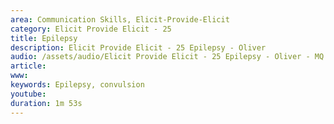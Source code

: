 ```yaml
---
area: Communication Skills, Elicit-Provide-Elicit
category: Elicit Provide Elicit - 25
title: Epilepsy
description: Elicit Provide Elicit - 25 Epilepsy - Oliver
audio: /assets/audio/Elicit Provide Elicit - 25 Epilepsy - Oliver - MQ.mp3
article: 
www: 
keywords: Epilepsy, convulsion
youtube: 
duration: 1m 53s
--- 
```

